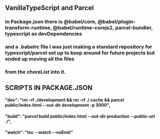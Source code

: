 ## VanillaTypeScript and Parcel

### in Package.json there is @babel/core, @babel/plugin-transform-runtime, @babel/runtime-corejs2, parcel-bundler, typescript as devDependencies

### and a .babelrc file I was just making a standard repository for typescript/parcel set up to keep around for future projects but ended up moving all the files

### from the choreList into it.

## SCRIPTS IN PACKAGE.JSON

#### "dev": "rm -rf ./development && rm -rf ./.cache && parcel public/index.html --out-dir development -p 3000",

#### "build": "parcel build public/index.html --out-dir production --public-url ./",

#### "watch": "tsc --watch --noEmit"
